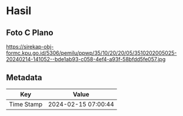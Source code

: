 # Hasil

## Foto C Plano

https://sirekap-obj-formc.kpu.go.id/5306/pemilu/ppwp/35/10/20/20/05/3510202005025-20240214-141052--bde1ab93-c058-4ef4-a93f-58bfdd5fe057.jpg


## Metadata

| Key        | Value               |
| ---------- | ------------------- |
| Time Stamp | 2024-02-15 07:00:44 |



